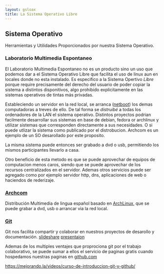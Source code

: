```yaml
---
layout: gsloax
title: La Sistema Operativo Libre
---
```

## Sistema Operativo

Herramientas y Utilidades Proporcionados por nuestra Sistema Operativo.

### Laboratorio Multimedia Espontaneo

El Laboratorio Multimedia Espontaneo no es un producto sino un uso que podemos dar a el Sistema Operativo Libre que facilita el uso de linux aun en locales donde no esta instalado. Es especifico a la Sistema Opertivo *Libre* porque require precisamente del derecho del usuario de poder copiar la sistema a distintos disponitivos, algo prohibido explicitamente en las sistemas operativos de tintas más privadas.

Estableciendo un servidor en la red local, se arranca (<a href='https://wiki.archlinux.org/index.php/PXE_(Espa%C3%B1ol)'>netboot</a>) los demas computadoras a treves de ello. De tal forma se *distruibé* a todas los ordenadores de la LAN el sistema operativo. Distintos proyectos podrian facilmente desarrollar sus sistemas en base de debian, fedora or archlinux y utilizar sistemas que corresponden directamente a sus necesidades. O si puede utlizar la sistema como publicado por el distrobucion. Archcom es un ejemplo de un SO desarollado por este proposito.

La misma sistema puede entonces ser grabado a dvd o usb, permitiendo los mismos participantes llevarlo a casa.

Otro beneficio de esta metodo es que se puede aprovechar de equipos de computacion menos caros, siendo que se puede aprovechar de los recursos centralizados en el servidor. Ademas otros servicios puede ser agregado como por ejemplo servidor http, dns, aplicaciones de web o haciendos de rederizaje.

### [Archcom](http://ki-ai.org/blog/2012/12/11/archlinux-para-comunicantes/)
Distribución Multimedia de lingua español basado en [ArchLinux](http://archlinux.org), que se puede grabar a dvd, usb o arrancar via la red local.

### [Git](http://git-scm.com/)

Git nos facilita compartir y colaborar en nuestros proyectos de desarollo y documentación.
[slideshare](http://www.slideshare.net/leo.soto/introduccin-a-git)
[presentaion](http://www.gabrielsaldana.org/platica_git.pdf)

Ademas de los multiples ventajes que proprociona git por el trabajo colaborativo, se puede sumar a ellos el servicio de paginas gratis cuando hospedamos nuestras paginas en [github.com](http://github.com)

https://mejorando.la/videos/curso-de-introduccion-git-y-github/
